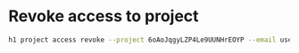 # Revoke access to project

```bash
h1 project access revoke --project 6oAoJqgyLZP4Le9UUNHrEOYP --email user@example.com.com
```